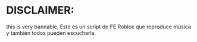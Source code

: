 # DISCLAIMER:
this is very bannable, Este es un script de FE Roblox que reproduce música y también todos pueden escucharla.
